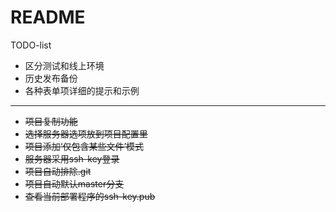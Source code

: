 # README

TODO-list  
- 区分测试和线上环境
- 历史发布备份
- 各种表单项详细的提示和示例
---
- ~~项目复制功能~~
- ~~选择服务器选项放到项目配置里~~
- ~~项目添加‘仅包含某些文件’模式~~
- ~~服务器采用ssh-key登录~~
- ~~项目自动排除.git~~
- ~~项目自动默认master分支~~
- ~~查看当前部署程序的ssh-key.pub~~